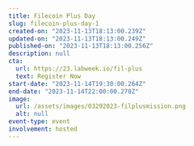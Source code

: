 ```yaml
---
title: Filecoin Plus Day
slug: filecoin-plus-day-1
created-on: "2023-11-13T18:13:00.239Z"
updated-on: "2023-11-13T18:13:00.249Z"
published-on: "2023-11-13T18:13:00.256Z"
description: null
cta:
  url: https://23.labweek.io/fil-plus
  text: Register Now
start-date: "2023-11-14T19:30:00.264Z"
end-date: "2023-11-14T22:00:00.270Z"
image:
  url: /assets/images/03292023-filplusmission.png
  alt: null
event-type: event
involvement: hosted
---
```

